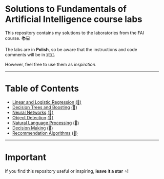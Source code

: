 # Solutions to Fundamentals of Artificial Intelligence course labs

This repository contains my solutions to the laboratories from the FAI course. 📚💻

The labs are in **Polish**, so be aware that the instructions and code comments will be in 🇵🇱.

However, feel free to use them as _inspiration_.

---

# Table of Contents

* [Linear and Logistic Regression](lab1/Readme.md)  [(📝)](lab1/lab_1.ipynb)
* [Decision Trees and Boosting](lab2/Readme.md)  [(📝)](lab2/lab_2.ipynb)
* [Neural Networks](lab3/Readme.md)  [(📝)](lab3/lab_3.ipynb)
* [Object Detection](lab4/Readme.md)  [(📝)](lab4/lab_4.ipynb)
* [Natural Language Processing](lab5/Readme.md)  [(📝)](lab5/lab_5.ipynb)
* [Decision Making](lab6/Readme.md)  [(📝)](lab6/lab_6.ipynb)
* [Recommendation Algorithms](lab7/Readme.md)  [(📝)](lab7/lab_7.ipynb)

---

# Important

If you find this repository useful or inspiring, **leave it a star** ⭐!

